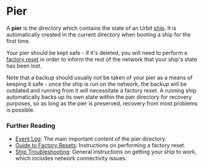 # Pier

A **pier** is the directory which contains the state of an Urbit [ship](glossary/ship). It is automatically created in the current directory when booting a ship for the first time.

Your pier should be kept safe - if it's deleted, you will need to perform a [factory reset](glossary/reset) in order to inform the rest of the network that your ship's state has been lost.

Note that a backup should usually _not_ be taken of your pier as a means of keeping it safe - once the ship is run on the network, the backup will be outdated and running from it will necessitate a factory reset. A running ship automatically backs up its own state within the pier directory for recovery purposes, so as long as the pier is preserved, recovery from most problems is possible.

### Further Reading

- [Event Log](glossary/eventlog): The main important content of the pier directory.
- [Guide to Factory Resets](https://urbit.org/using/id/guide-to-resets): Instructions on performing a factory reset.
- [Ship Troubleshooting](https://urbit.org/using/os/ship-troubleshooting): General instructions on getting your ship to work, which includes network connectivity issues.
